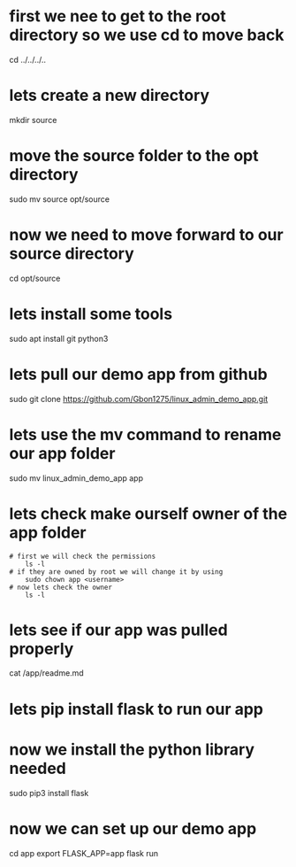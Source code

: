 
# first we nee to get to the root directory so we use cd to move back 
cd ../../../..

# lets create a new directory 
mkdir source

# move the source folder to the opt directory 
sudo mv source opt/source

# now we need to move forward to our source directory 
cd opt/source

# lets install some tools #
sudo apt install git python3

# lets pull our demo app from github

sudo git clone https://github.com/Gbon1275/linux_admin_demo_app.git

# lets use the mv command to rename our app folder

sudo mv linux_admin_demo_app app

# lets check make ourself owner of the app folder
    # first we will check the permissions
        ls -l 
    # if they are owned by root we will change it by using
        sudo chown app <username>
    # now lets check the owner
        ls -l 
# lets see if our app was pulled properly

cat /app/readme.md
# lets pip install flask to run our app

# now we install the python library needed
sudo pip3 install flask

# now we can set up our demo app
cd app
export FLASK_APP=app
flask run

